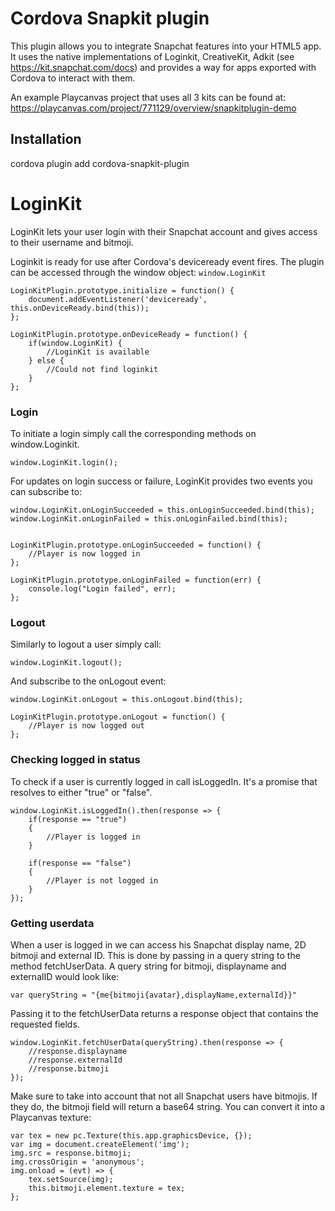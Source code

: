 # Cordova Snapkit plugin

This plugin allows you to integrate Snapchat features into your HTML5 app. It uses the native implementations of 
Loginkit, CreativeKit, Adkit (see https://kit.snapchat.com/docs) and provides a way for apps exported with Cordova to interact with them.

An example Playcanvas project that uses all 3 kits can be found at: https://playcanvas.com/project/771129/overview/snapkitplugin-demo

## Installation

cordova plugin add cordova-snapkit-plugin

# LoginKit

LoginKit lets your user login with their Snapchat account and gives access to their username and bitmoji.

Loginkit is ready for use after Cordova's deviceready event fires. The plugin can be accessed through the window object: ```window.LoginKit```

```
LoginKitPlugin.prototype.initialize = function() {
    document.addEventListener('deviceready', this.onDeviceReady.bind(this));
};

LoginKitPlugin.prototype.onDeviceReady = function() {
    if(window.LoginKit) {
        //LoginKit is available
    } else {
        //Could not find loginkit
    }
};
```

### Login

To initiate a login simply call the corresponding methods on window.Loginkit.

```
window.LoginKit.login();
```

For updates on login success or failure, LoginKit provides two events you can subscribe to:

```
window.LoginKit.onLoginSucceeded = this.onLoginSucceeded.bind(this);
window.LoginKit.onLoginFailed = this.onLoginFailed.bind(this);


LoginKitPlugin.prototype.onLoginSucceeded = function() {
    //Player is now logged in
};

LoginKitPlugin.prototype.onLoginFailed = function(err) {
    console.log("Login failed", err);
};
```

### Logout


Similarly to logout a user simply call:

```
window.LoginKit.logout();
```

And subscribe to the onLogout event:

```
window.LoginKit.onLogout = this.onLogout.bind(this);

LoginKitPlugin.prototype.onLogout = function() {
    //Player is now logged out
};
```

### Checking logged in status

To check if a user is currently logged in call isLoggedIn. It's a promise that resolves to either "true" or "false".

```
window.LoginKit.isLoggedIn().then(response => {
    if(response == "true")
    {
        //Player is logged in
    }
    
    if(response == "false")
    {
        //Player is not logged in
    }
});
```

### Getting userdata

When a user is logged in we can access his Snapchat display name, 2D bitmoji and external ID. This is done by passing in a query string to the method fetchUserData. A query string for bitmoji, displayname and externalID would look like:

```
var queryString = "{me{bitmoji{avatar},displayName,externalId}}"
```

Passing it to the fetchUserData returns a response object that contains the requested fields.

```
window.LoginKit.fetchUserData(queryString).then(response => {
    //response.displayname
    //response.externalId
    //response.bitmoji
});
```

Make sure to take into account that not all Snapchat users have bitmojis. If they do, the bitmoji field will return a base64 string. You can convert it into a Playcanvas texture:

```
var tex = new pc.Texture(this.app.graphicsDevice, {});
var img = document.createElement('img');
img.src = response.bitmoji;
img.crossOrigin = 'anonymous';
img.onload = (evt) => {
    tex.setSource(img); 
    this.bitmoji.element.texture = tex;
};
```

